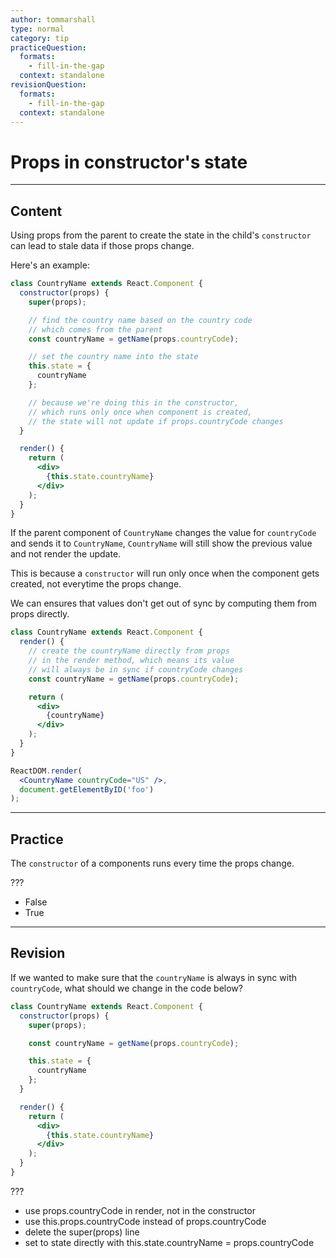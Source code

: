 ```yaml
---
author: tommarshall
type: normal
category: tip
practiceQuestion:
  formats:
    - fill-in-the-gap
  context: standalone
revisionQuestion:
  formats:
    - fill-in-the-gap
  context: standalone
---
```


# Props in constructor's state


---

## Content

Using props from the parent to create the state in the child's `constructor` can lead to stale data if those props change.

Here's an example:

```jsx
class CountryName extends React.Component {
  constructor(props) {
    super(props);

    // find the country name based on the country code
    // which comes from the parent
    const countryName = getName(props.countryCode);

    // set the country name into the state
    this.state = {
      countryName
    };

    // because we're doing this in the constructor,
    // which runs only once when component is created,
    // the state will not update if props.countryCode changes
  }

  render() {
    return (
      <div>
        {this.state.countryName}
      </div>
    );
  }
}
```

If the parent component of `CountryName` changes the value for `countryCode` and sends it to `CountryName`, `CountryName` will still show the previous value and not render the update.

This is because a `constructor` will run only once when the component gets created, not everytime the props change. 

We can ensures that values don't get out of sync by computing them from props directly.

```jsx
class CountryName extends React.Component {
  render() {
    // create the countryName directly from props
    // in the render method, which means its value
    // will always be in sync if countryCode changes
    const countryName = getName(props.countryCode);

    return (
      <div>
        {countryName}
      </div>
    );
  }
}

ReactDOM.render(
  <CountryName countryCode="US" />,
  document.getElementByID('foo')
);
```


---

## Practice

The `constructor` of a components runs every time the props change.

???

- False
- True

---

## Revision

If we wanted to make sure that the `countryName` is always in sync with `countryCode`, what should we change in the code below?

```jsx
class CountryName extends React.Component {
  constructor(props) {
    super(props);

    const countryName = getName(props.countryCode);

    this.state = {
      countryName
    };
  }

  render() {
    return (
      <div>
        {this.state.countryName}
      </div>
    );
  }
}
```

???

* use props.countryCode in render, not in the constructor
* use this.props.countryCode instead of props.countryCode
* delete the super(props) line
* set to state directly with this.state.countryName = props.countryCode

